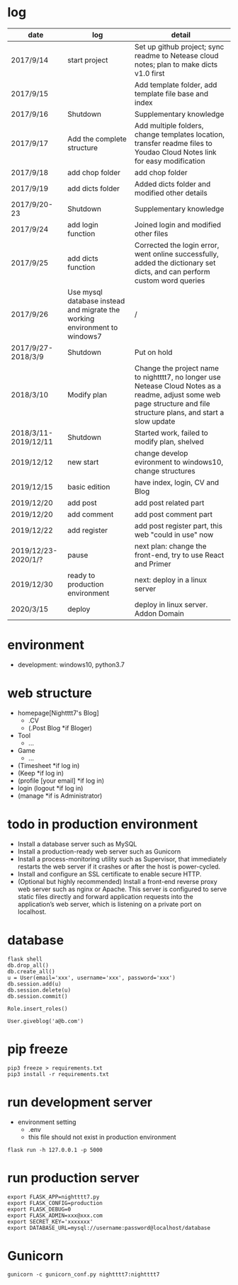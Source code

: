 # log

| date                 | log                                                                        | detail                                                                                                                                                                |
| -------------------- | -------------------------------------------------------------------------- | --------------------------------------------------------------------------------------------------------------------------------------------------------------------- |
| 2017/9/14            | start project                                                              | Set up github project; sync readme to Netease cloud notes; plan to make dicts v1.0 first                                                                              |
| 2017/9/15            |                                                                            | Add template folder, add template file base and index                                                                                                                 |
| 2017/9/16            | Shutdown                                                                   | Supplementary knowledge                                                                                                                                               |
| 2017/9/17            | Add the complete structure                                                 | Add multiple folders, change templates location, transfer readme files to Youdao Cloud Notes link for easy modification                                               |
| 2017/9/18            | add chop folder                                                            | add chop folder                                                                                                                                                       |
| 2017/9/19            | add dicts folder                                                           | Added dicts folder and modified other details                                                                                                                         |
| 2017/9/20-23         | Shutdown                                                                   | Supplementary knowledge                                                                                                                                               |
| 2017/9/24            | add login function                                                         | Joined login and modified other files                                                                                                                                 |
| 2017/9/25            | add dicts function                                                         | Corrected the login error, went online successfully, added the dictionary set dicts, and can perform custom word queries                                              |
| 2017/9/26            | Use mysql database instead and migrate the working environment to windows7 | /                                                                                                                                                                     |
| 2017/9/27-2018/3/9   | Shutdown                                                                   | Put on hold                                                                                                                                                           |
| 2018/3/10            | Modify plan                                                                | Change the project name to nightttt7, no longer use Netease Cloud Notes as a readme, adjust some web page structure and file structure plans, and start a slow update |
| 2018/3/11-2019/12/11 | Shutdown                                                                   | Started work, failed to modify plan, shelved                                                                                                                          |
| 2019/12/12           | new start                                                                  | change develop evironment to windows10, change structures                                                                                                             |
| 2019/12/15           | basic edition                                                              | have index, login, CV and Blog                                                                                                                                        |
| 2019/12/20           | add post                                                                   | add post related part                                                                                                                                                 |
| 2019/12/20           | add comment                                                                | add post comment part                                                                                                                                                 |
| 2019/12/22           | add register                                                               | add post register part, this web "could in use" now                                                                                                                   |
| 2019/12/23-2020/1/?  | pause                                                                      | next plan: change the front-end, try to use React and Primer                                                                                                          |
| 2019/12/30           | ready to production environment                                            | next: deploy in a linux server                                                                                                                                        |
| 2020/3/15            | deploy                                                                     | deploy in linux server. Addon Domain                                                                                                                                  |

# environment

- development: windows10, python3.7

# web structure

- homepage[Nightttt7's Blog]
    - .CV
    - (.Post Blog *if Bloger)
- Tool
    - ...
- Game
    - ...
- (Timesheet *if log in)
- (Keep *if log in)
- (profile [your email] *if log in)
- login (logout *if log in)
- (manage *if is Administrator)

# todo in production environment

- Install a database server such as MySQL 
- Install a production-ready web server such as Gunicorn 
- Install a process-monitoring utility such as Supervisor, that immediately restarts the web server if it crashes or after the host is power-cycled.
- Install and configure an SSL certificate to enable secure HTTP. 
- (Optional but highly recommended) Install a front-end reverse proxy web server such as nginx or Apache. This server is configured to serve static files directly and forward application requests into the application’s web server, which is listening on a private port on localhost.

# database

```
flask shell
db.drop_all()
db.create_all()
u = User(email='xxx', username='xxx', password='xxx')
db.session.add(u)
db.session.delete(u)
db.session.commit()

Role.insert_roles()

User.giveblog('a@b.com')
```

# pip freeze

```
pip3 freeze > requirements.txt
pip3 install -r requirements.txt
```

# run development server

- environment setting
    - .env
    - this file should not exist in production environment

```
flask run -h 127.0.0.1 -p 5000
```

# run production server

```
export FLASK_APP=nightttt7.py
export FLASK_CONFIG=production
export FLASK_DEBUG=0
export FLASK_ADMIN=xxx@xxx.com
export SECRET_KEY='xxxxxxx'
export DATABASE_URL=mysql://username:password@localhost/database
```

# Gunicorn

```
gunicorn -c gunicorn_conf.py nightttt7:nightttt7
```